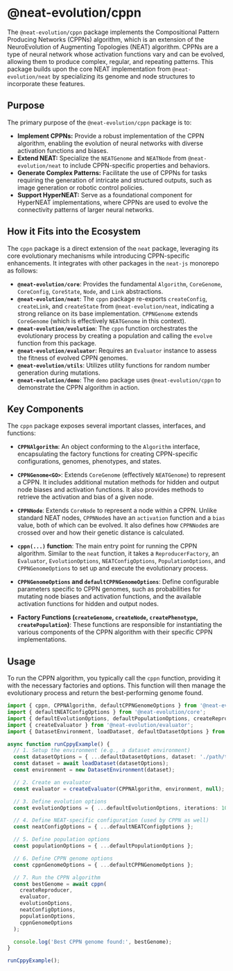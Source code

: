 # @neat-evolution/cppn

The `@neat-evolution/cppn` package implements the Compositional Pattern Producing Networks (CPPNs) algorithm, which is an extension of the NeuroEvolution of Augmenting Topologies (NEAT) algorithm. CPPNs are a type of neural network whose activation functions vary and can be evolved, allowing them to produce complex, regular, and repeating patterns. This package builds upon the core NEAT implementation from `@neat-evolution/neat` by specializing its genome and node structures to incorporate these features.

## Purpose

The primary purpose of the `@neat-evolution/cppn` package is to:

*   **Implement CPPNs:** Provide a robust implementation of the CPPN algorithm, enabling the evolution of neural networks with diverse activation functions and biases.
*   **Extend NEAT:** Specialize the `NEATGenome` and `NEATNode` from `@neat-evolution/neat` to include CPPN-specific properties and behaviors.
*   **Generate Complex Patterns:** Facilitate the use of CPPNs for tasks requiring the generation of intricate and structured outputs, such as image generation or robotic control policies.
*   **Support HyperNEAT:** Serve as a foundational component for HyperNEAT implementations, where CPPNs are used to evolve the connectivity patterns of larger neural networks.

## How it Fits into the Ecosystem

The `cppn` package is a direct extension of the `neat` package, leveraging its core evolutionary mechanisms while introducing CPPN-specific enhancements. It integrates with other packages in the `neat-js` monorepo as follows:

*   **`@neat-evolution/core`**: Provides the fundamental `Algorithm`, `CoreGenome`, `CoreConfig`, `CoreState`, `Node`, and `Link` abstractions.
*   **`@neat-evolution/neat`**: The `cppn` package re-exports `createConfig`, `createLink`, and `createState` from `@neat-evolution/neat`, indicating a strong reliance on its base implementation. `CPPNGenome` extends `CoreGenome` (which is effectively `NEATGenome` in this context).
*   **`@neat-evolution/evolution`**: The `cppn` function orchestrates the evolutionary process by creating a population and calling the `evolve` function from this package.
*   **`@neat-evolution/evaluator`**: Requires an `Evaluator` instance to assess the fitness of evolved CPPN genomes.
*   **`@neat-evolution/utils`**: Utilizes utility functions for random number generation during mutations.
*   **`@neat-evolution/demo`**: The `demo` package uses `@neat-evolution/cppn` to demonstrate the CPPN algorithm in action.

## Key Components

The `cppn` package exposes several important classes, interfaces, and functions:

*   **`CPPNAlgorithm`**: An object conforming to the `Algorithm` interface, encapsulating the factory functions for creating CPPN-specific configurations, genomes, phenotypes, and states.

*   **`CPPNGenome<GO>`**: Extends `CoreGenome` (effectively `NEATGenome`) to represent a CPPN. It includes additional mutation methods for hidden and output node biases and activation functions. It also provides methods to retrieve the activation and bias of a given node.

*   **`CPPNNode`**: Extends `CoreNode` to represent a node within a CPPN. Unlike standard NEAT nodes, `CPPNNode`s have an `activation` function and a `bias` value, both of which can be evolved. It also defines how `CPPNNode`s are crossed over and how their genetic distance is calculated.

*   **`cppn(...)` function**: The main entry point for running the CPPN algorithm. Similar to the `neat` function, it takes a `ReproducerFactory`, an `Evaluator`, `EvolutionOptions`, `NEATConfigOptions`, `PopulationOptions`, and `CPPNGenomeOptions` to set up and execute the evolutionary process.

*   **`CPPNGenomeOptions` and `defaultCPPNGenomeOptions`**: Define configurable parameters specific to CPPN genomes, such as probabilities for mutating node biases and activation functions, and the available activation functions for hidden and output nodes.

*   **Factory Functions (`createGenome`, `createNode`, `createPhenotype`, `createPopulation`)**: These functions are responsible for instantiating the various components of the CPPN algorithm with their specific CPPN implementations.

## Usage

To run the CPPN algorithm, you typically call the `cppn` function, providing it with the necessary factories and options. This function will then manage the evolutionary process and return the best-performing genome found.

```typescript
import { cppn, CPPNAlgorithm, defaultCPPNGenomeOptions } from '@neat-evolution/cppn';
import { defaultNEATConfigOptions } from '@neat-evolution/core';
import { defaultEvolutionOptions, defaultPopulationOptions, createReproducer } from '@neat-evolution/evolution';
import { createEvaluator } from '@neat-evolution/evaluator';
import { DatasetEnvironment, loadDataset, defaultDatasetOptions } from '@neat-evolution/dataset-environment';

async function runCppyExample() {
  // 1. Setup the environment (e.g., a dataset environment)
  const datasetOptions = { ...defaultDatasetOptions, dataset: './path/to/your/dataset.txt' };
  const dataset = await loadDataset(datasetOptions);
  const environment = new DatasetEnvironment(dataset);

  // 2. Create an evaluator
  const evaluator = createEvaluator(CPPNAlgorithm, environment, null);

  // 3. Define evolution options
  const evolutionOptions = { ...defaultEvolutionOptions, iterations: 100 };

  // 4. Define NEAT-specific configuration (used by CPPN as well)
  const neatConfigOptions = { ...defaultNEATConfigOptions };

  // 5. Define population options
  const populationOptions = { ...defaultPopulationOptions };

  // 6. Define CPPN genome options
  const cppnGenomeOptions = { ...defaultCPPNGenomeOptions };

  // 7. Run the CPPN algorithm
  const bestGenome = await cppn(
    createReproducer,
    evaluator,
    evolutionOptions,
    neatConfigOptions,
    populationOptions,
    cppnGenomeOptions
  );

  console.log('Best CPPN genome found:', bestGenome);
}

runCppyExample();
```
